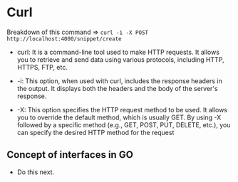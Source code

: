 # Curl

Breakdown of this command => `curl -i -X POST http://localhost:4000/snippet/create`

- curl: It is a command-line tool used to make HTTP requests. It allows you to retrieve and send data using various protocols, including HTTP, HTTPS, FTP, etc.

- -i: This option, when used with curl, includes the response headers in the output. It displays both the headers and the body of the server's response.

- -X: This option specifies the HTTP request method to be used. It allows you to override the default method, which is usually GET. By using -X followed by a specific method (e.g., GET, POST, PUT, DELETE, etc.), you can specify the desired HTTP method for the request

## Concept of interfaces in GO
- Do this next.